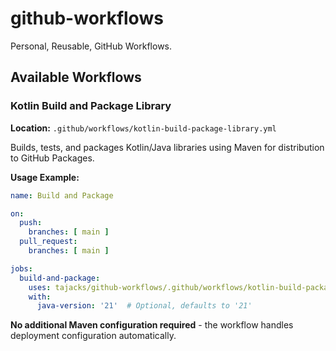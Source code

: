 # github-workflows

Personal, Reusable, GitHub Workflows.

## Available Workflows

### Kotlin Build and Package Library

**Location:** `.github/workflows/kotlin-build-package-library.yml`

Builds, tests, and packages Kotlin/Java libraries using Maven for distribution to GitHub Packages.

**Usage Example:**

```yaml
name: Build and Package

on:
  push:
    branches: [ main ]
  pull_request:
    branches: [ main ]

jobs:
  build-and-package:
    uses: tajacks/github-workflows/.github/workflows/kotlin-build-package-library.yml
    with:
      java-version: '21'  # Optional, defaults to '21'
```

**No additional Maven configuration required** - the workflow handles deployment configuration automatically.

